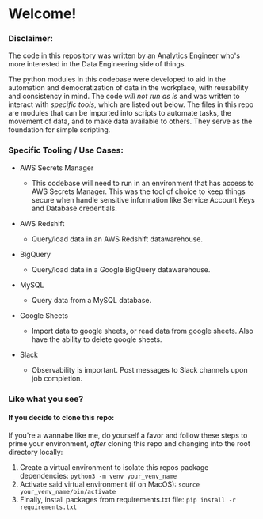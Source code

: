 # Welcome!
### __Disclaimer__:
The code in this repository was written by an Analytics Engineer who's more interested in the Data Engineering side of things.  

The python modules in this codebase were developed to aid in the automation and democratization of data in the workplace, with reusability and consistency in mind. The code _will not run as is_ and was written to interact with _specific tools_, which are listed out below. The files in this repo are modules that can be imported into scripts to automate tasks, the movement of data, and to make data available to others. They serve as the foundation for simple scripting.

### Specific Tooling / Use Cases:
- AWS Secrets Manager
    - This codebase will need to run in an environment that has access to AWS Secrets Manager. This was the tool of choice to keep things secure when handle sensitive information like Service Account Keys and Database credentials.

- AWS Redshift
    - Query/load data in an AWS Redshift datawarehouse.

- BigQuery
    - Query/load data in a Google BigQuery datawarehouse.

- MySQL
    - Query data from a MySQL database.

- Google Sheets
    - Import data to google sheets, or read data from google sheets. Also have the ability to delete google sheets.

- Slack
    - Observability is important. Post messages to Slack channels upon job completion.

### Like what you see?
#### If you decide to clone this repo:
If you're a wannabe like me, do yourself a favor and follow these steps to prime your environment, _after_ cloning this repo and changing into the root directory locally:
1. Create a virtual environment to isolate this repos package dependencies: `python3 -m venv your_venv_name`
2. Activate said virtual environment (if on MacOS): `source your_venv_name/bin/activate`
3. Finally, install packages from requirements.txt file: `pip install -r requirements.txt`
